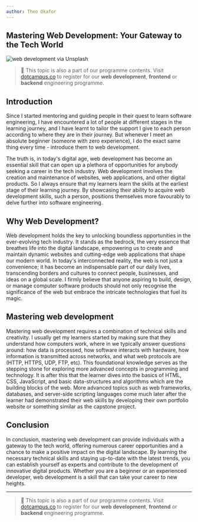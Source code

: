 ```yaml
---
author: Theo Okafor
---
```


## Mastering Web Development: Your Gateway to the Tech World

![web development via Unsplash](https://images.unsplash.com/photo-1498050108023-c5249f4df085?ixlib=rb-4.0.3&q=85&fm=jpg&crop=entropy&cs=srgb&w=3600)

> 📢 This topic is also a part of our programme contents. Visit [dotcampus.co](http://dotcampus.co) to register for our **web development**, **frontend** or **backend** engineering programme.

## Introduction

Since I started mentoring and guiding people in their quest to learn software engineering, I have encountered a lot of people at different stages in the learning journey, and I have learnt to tailor the support I give to each person according to where they are in their journey. But whenever I meet an absolute beginner (someone with zero experience), I do the exact same thing every time - introduce them to web development.

The truth is, in today's digital age, web development has become an essential skill that can open up a plethora of opportunities for anybody seeking a career in the tech industry. Web development involves the creation and maintenance of websites, web applications, and other digital products. So I always ensure that my learners learn the skills at the earliest stage of their learning journey. By showcasing their ability to acquire web development skills, such a person, positions themselves more favourably to delve further into software engineering.

## Why Web Development?

Web development holds the key to unlocking boundless opportunities in the ever-evolving tech industry. It stands as the bedrock, the very essence that breathes life into the digital landscape, empowering us to create and maintain dynamic websites and cutting-edge web applications that shape our modern world. In today's interconnected reality, the web is not just a convenience; it has become an indispensable part of our daily lives, transcending borders and cultures to connect people, businesses, and ideas on a global scale. I firmly believe that anyone aspiring to build, design, or manage computer software products should not only recognise the significance of the web but embrace the intricate technologies that fuel its magic.

## Mastering web development

Mastering web development requires a combination of technical skills and
creativity. I usually get my learners started by making sure that they understand how
computers work, where in we typically answer questions around: how data is
processed, how software interacts with hardware, how information is transmitted across networks, and what web protocols are (HTTP, HTTPS,
UDP, FTP, etc). This foundational knowledge serves as the stepping stone for
exploring more advanced concepts in programming and technology. It is after this that the learner dives into the basics of HTML, CSS, JavaScript, and basic data-structures and algorithms which are the building blocks of the web. More advanced topics such as web frameworks, databases, and server-side scripting languages come much later after the learner had demonstrated their web skills by developing their own portfolio website or something similar as the capstone project.

## Conclusion

In conclusion, mastering web development can provide individuals with a gateway to the tech world, offering numerous career opportunities and a chance to make a positive impact on the digital landscape. By learning the necessary technical skills and staying up-to-date with the latest trends, you can establish yourself as experts and contribute to the development of innovative digital products. Whether you are a beginner or an experienced developer, web development is a skill that can take your career to new heights.

---

> 📢 This topic is also a part of our programme contents. Visit [dotcampus.co](http://dotcampus.co) to register for our **web development**, **frontend** or **backend** engineering programme.
